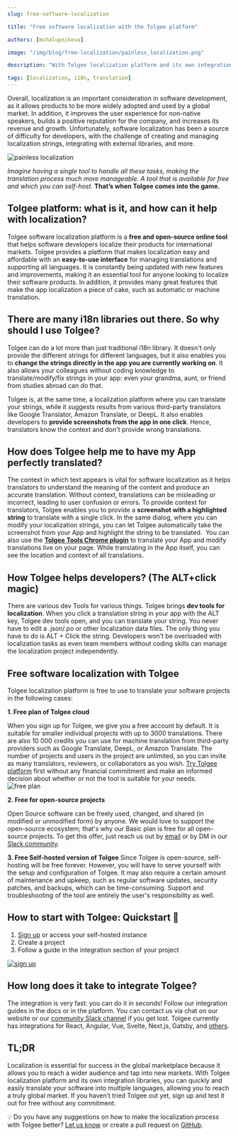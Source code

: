```yaml
---
slug: free-software-localization

title: "Free software localization with the Tolgee platform"

authors: [mchalupnikova]

image: "/img/blog/free-localization/painless_localization.png"

description: "With Tolgee localization platform and its own integration libraries, you can quickly and easily translate your software into multiple languages, allowing you to reach a truly global market."

tags: [localization, i18n, translation]
---
```

Overall, localization is an important consideration in software development, as it allows products to be more widely adopted and used by a global market. In addition, it improves the user experience for non-native speakers, builds a positive reputation for the company, and increases its revenue and growth. Unfortunately, software localization has been a source of difficulty for developers, with the challenge of creating and managing localization strings, integrating with external libraries, and more. 

![painless localization](/img/blog/free-localization/painless_localization.png)

<!--truncate-->

_Imagine having a single tool to handle all these tasks, making the translation process much more manageable. A tool that is available for free and which you can self-host._ **That’s when Tolgee comes into the game.** 

## Tolgee platform: what is it, and how can it help with localization?

Tolgee software localization platform is a **free and open-source online tool** that helps software developers localize their products for international markets. Tolgee provides a platform that makes localization easy and affordable with an **easy-to-use interface** for managing translations and supporting all languages. It is constantly being updated with new features and improvements, making it an essential tool for anyone looking to localize their software products. In addition, it provides many great features that make the app localization a piece of cake, such as automatic or machine translation. 

## There are many i18n libraries out there. So why should I use Tolgee?

Tolgee can do a lot more than just traditional i18n library. It doesn't only provide the different strings for different languages, but it also enables you to **change the strings directly in the app you are currently working on**. It also allows your colleagues without coding knowledge to translate/modify/fix strings in your app: even your grandma, aunt, or friend from studies abroad can do that.

Tolgee is, at the same time, a localization platform where you can translate your strings, while it suggests results from various third-party translators like Google Translator, Amazon Translate, or DeepL. It also enables developers to **provide screenshots from the app in one click**. Hence, translators know the context and don't provide wrong translations. 

## How does Tolgee help me to have my App perfectly translated?

The context in which text appears is vital for software localization as it helps translators to understand the meaning of the content and produce an accurate translation. Without context, translations can be misleading or incorrect, leading to user confusion or errors.
To provide context for translators, Tolgee enables you to provide a **screenshot with a highlighted string** to translate with a single click. In the same dialog, where you can modify your localization strings, you can let Tolgee automatically take the screenshot from your App and highlight the string to be translated. 
You can also use the [**Tolgee Tools Chrome plugin**](https://chrome.google.com/webstore/detail/tolgee-tools/hacnbapajkkfohnonhbmegojnddagfnj) to translate your App and modify translations live on your page. While translating in the App itself, you can see the location and context of all translations.

## How Tolgee helps developers? (The ALT+click magic)
There are various dev Tools for various things. Tolgee brings **dev tools for localization**. When you click a translation string in your app with the ALT key, Tolgee dev tools open, and you can translate your string. You never have to edit a .json/.po or other localization data files. The only thing you have to do is ALT + Click the string. Developers won’t be overloaded with localization tasks as even team members without coding skills can manage the localization project independently. 

## Free software localization with Tolgee

Tolgee localization platform is free to use to translate your software projects in the following cases:

**1. Free plan of Tolgee cloud**

When you sign up for Tolgee, we give you a free account by default. It is suitable for smaller individual projects with up to 3000 translations. There are also 10 000 credits you can use for machine translation from third-party providers such as Google Translate, DeepL, or Amazon Translate. The number of projects and users in the project are unlimited, so you can invite as many translators, reviewers, or collaborators as you wish. [Try Tolgee platform](https://app.tolgee.io/sign_up) first without any financial commitment and make an informed decision about whether or not the tool is suitable for your needs.
![free plan](/img/blog/free-localization/free_plan.png)

**2. Free for open-source projects**

Open Source software can be freely used, changed, and shared (in modified or unmodified form) by anyone. We would love to support the open-source ecosystem; that's why our Basic plan is free for all open-source projects. To get this offer, just reach us out by [email](mailto:info@tolgee.io) or by DM in our [Slack community](https://join.slack.com/t/tolgeecommunity/shared_invite/zt-16l0sf7ae-6fmAl2Fb9wqFCV0uzSa7bw).

**3. Free Self-hosted version of Tolgee**
Since Tolgee is open-source, self-hosting will be free forever. However, you will have to serve yourself with the setup and configuration of Tolgee. It may also require a certain amount of maintenance and upkeep, such as regular software updates, security patches, and backups, which can be time-consuming. Support and troubleshooting of the tool are entirely the user's responsibility as well.

## How to start with Tolgee: Quickstart 🚀
1. [Sign up](https://app.tolgee.io/sign_up) or access your self-hosted instance
2. Create a project
3. Follow a guide in the integration section of your project

[![sign up](/img/blog/free-localization/sign_up.png)](https://app.tolgee.io/sign_up)

## How long does it take to integrate Tolgee?

The integration is very fast: you can do it in seconds! Follow our integration guides in the docs or in the platform. You can contact us via chat on our website or our [community Slack channel](https://join.slack.com/t/tolgeecommunity/shared_invite/zt-16l0sf7ae-6fmAl2Fb9wqFCV0uzSa7bw) if you get lost. Tolgee currently has integrations for React, Angular, Vue, Svelte, Next.js, Gatsby, and [others](/integrations/).

## TL;DR

Localization is essential for success in the global marketplace because it allows you to reach a wider audience and tap into new markets. With Tolgee localization platform and its own integration libraries, you can quickly and easily translate your software into multiple languages, allowing you to reach a truly global market. If you haven’t tried Tolgee out yet, sign up and test it out for free without any commitment. 

💡 Do you have any suggestions on how to make the localization process with Tolgee better? [Let us know](mailto:info@tolgee.io) or create a pull request on [GitHub](https://github.com/tolgee/tolgee-platform). 
